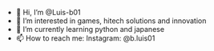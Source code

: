 - 👋 Hi, I’m @Luis-b01
- 👀 I’m interested in games, hitech solutions and innovation
- 🌱 I’m currently learning python and japanese
- 📫 How to reach me: Instagram: @b.luis01
<!---
Luis-b01/Luis-b01 is a ✨ special ✨ repository because its `README.md` (this file) appears on your GitHub profile.
You can click the Preview link to take a look at your changes.
--->
